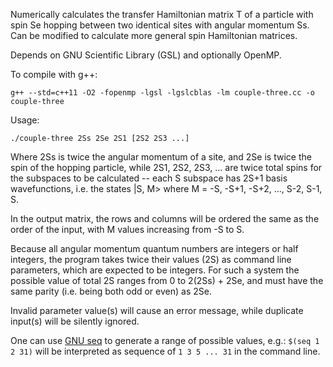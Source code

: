 Numerically calculates the transfer Hamiltonian matrix T of a particle with spin Se hopping between two identical sites with angular momentum Ss. Can be modified to calculate more general spin Hamiltonian matrices.

Depends on GNU Scientific Library (GSL) and optionally OpenMP.

To compile with g++:

    g++ --std=c++11 -O2 -fopenmp -lgsl -lgslcblas -lm couple-three.cc -o couple-three

Usage: 

    ./couple-three 2Ss 2Se 2S1 [2S2 2S3 ...]

Where 2Ss is twice the angular momentum of a site, and 2Se is twice the spin of the hopping particle, while 2S1, 2S2, 2S3, ... are twice total spins for the subspaces to be calculated -- each S subspace has 2S+1 basis wavefunctions, i.e. the states |S, M> where M = -S, -S+1, -S+2, ..., S-2, S-1, S. 

In the output matrix, the rows and columns will be ordered the same as the order of the input, with M values increasing from -S to S.

Because all angular momentum quantum numbers are integers or half integers, the program takes twice their values (2S) as command line parameters, which are expected to be integers. For such a system the possible value of total 2S ranges from 0 to 2(2Ss) + 2Se, and must have the same parity (i.e. being both odd or even) as 2Se. 

Invalid parameter value(s) will cause an error message, while duplicate input(s) will be silently ignored.

One can use [GNU seq](https://www.gnu.org/software/coreutils/manual/html_node/seq-invocation.html) to generate a range of possible values, e.g.: `$(seq 1 2 31)` will be interpreted as sequence of `1 3 5 ... 31` in the command line.
